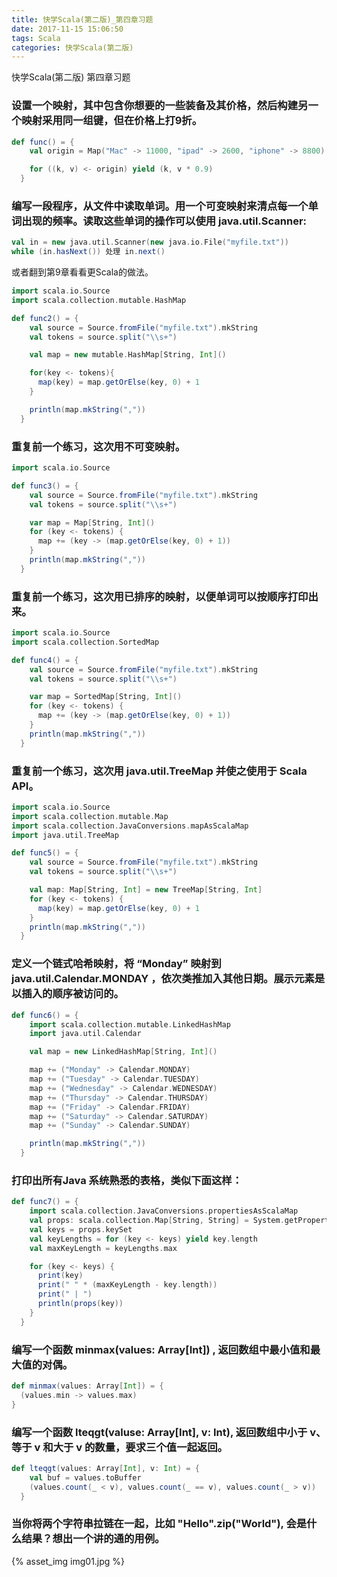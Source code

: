 ```yaml
---
title: 快学Scala(第二版)_第四章习题
date: 2017-11-15 15:06:50
tags: Scala
categories: 快学Scala(第二版)
---
```


快学Scala(第二版) 第四章习题
<!-- more -->

### 设置一个映射，其中包含你想要的一些装备及其价格，然后构建另一个映射采用同一组键，但在价格上打9折。
```scala
def func() = {
    val origin = Map("Mac" -> 11000, "ipad" -> 2600, "iphone" -> 8800)

    for ((k, v) <- origin) yield (k, v * 0.9)
  }
```

### 编写一段程序，从文件中读取单词。用一个可变映射来清点每一个单词出现的频率。读取这些单词的操作可以使用 java.util.Scanner:
```scala
val in = new java.util.Scanner(new java.io.File("myfile.txt"))
while (in.hasNext()) 处理 in.next()
```
或者翻到第9章看看更Scala的做法。
```scala
import scala.io.Source  
import scala.collection.mutable.HashMap  

def func2() = {
    val source = Source.fromFile("myfile.txt").mkString
    val tokens = source.split("\\s+")

    val map = new mutable.HashMap[String, Int]()

    for(key <- tokens){
      map(key) = map.getOrElse(key, 0) + 1
    }

    println(map.mkString(","))
  }
```

### 重复前一个练习，这次用不可变映射。
```scala
import scala.io.Source

def func3() = {
    val source = Source.fromFile("myfile.txt").mkString
    val tokens = source.split("\\s+")

    var map = Map[String, Int]()
    for (key <- tokens) {
      map += (key -> (map.getOrElse(key, 0) + 1))
    }
    println(map.mkString(","))
  }
```

### 重复前一个练习，这次用已排序的映射，以便单词可以按顺序打印出来。
```scala
import scala.io.Source  
import scala.collection.SortedMap

def func4() = {
    val source = Source.fromFile("myfile.txt").mkString
    val tokens = source.split("\\s+")

    var map = SortedMap[String, Int]()
    for (key <- tokens) {
      map += (key -> (map.getOrElse(key, 0) + 1))
    }
    println(map.mkString(","))
  }
```

### 重复前一个练习，这次用 java.util.TreeMap 并使之使用于 Scala API。
```scala
import scala.io.Source  
import scala.collection.mutable.Map  
import scala.collection.JavaConversions.mapAsScalaMap  
import java.util.TreeMap  

def func5() = {
    val source = Source.fromFile("myfile.txt").mkString
    val tokens = source.split("\\s+")

    val map: Map[String, Int] = new TreeMap[String, Int]
    for (key <- tokens) {
      map(key) = map.getOrElse(key, 0) + 1
    }
    println(map.mkString(","))
  }
```

### 定义一个链式哈希映射，将 “Monday” 映射到 java.util.Calendar.MONDAY ，依次类推加入其他日期。展示元素是以插入的顺序被访问的。
```scala
def func6() = {
    import scala.collection.mutable.LinkedHashMap
    import java.util.Calendar

    val map = new LinkedHashMap[String, Int]()

    map += ("Monday" -> Calendar.MONDAY)
    map += ("Tuesday" -> Calendar.TUESDAY)
    map += ("Wednesday" -> Calendar.WEDNESDAY)
    map += ("Thursday" -> Calendar.THURSDAY)
    map += ("Friday" -> Calendar.FRIDAY)
    map += ("Saturday" -> Calendar.SATURDAY)
    map += ("Sunday" -> Calendar.SUNDAY)

    println(map.mkString(","))
  }
```

### 打印出所有Java 系统熟悉的表格，类似下面这样：
```scala
def func7() = {
    import scala.collection.JavaConversions.propertiesAsScalaMap
    val props: scala.collection.Map[String, String] = System.getProperties
    val keys = props.keySet
    val keyLengths = for (key <- keys) yield key.length
    val maxKeyLength = keyLengths.max

    for (key <- keys) {
      print(key)
      print(" " * (maxKeyLength - key.length))
      print(" | ")
      println(props(key))
    }
  }
```

### 编写一个函数 minmax(values: Array[Int]) , 返回数组中最小值和最大值的对偶。
```scala
def minmax(values: Array[Int]) = {
  (values.min -> values.max)
}
```

### 编写一个函数 lteqgt(valuse: Array[Int], v: Int), 返回数组中小于 v、等于 v 和大于 v 的数量，要求三个值一起返回。
```scala
def lteqgt(values: Array[Int], v: Int) = {
    val buf = values.toBuffer
    (values.count(_ < v), values.count(_ == v), values.count(_ > v))
  }
```

### 当你将两个字符串拉链在一起，比如 "Hello".zip("World"), 会是什么结果？想出一个讲的通的用例。
{% asset_img img01.jpg %}
